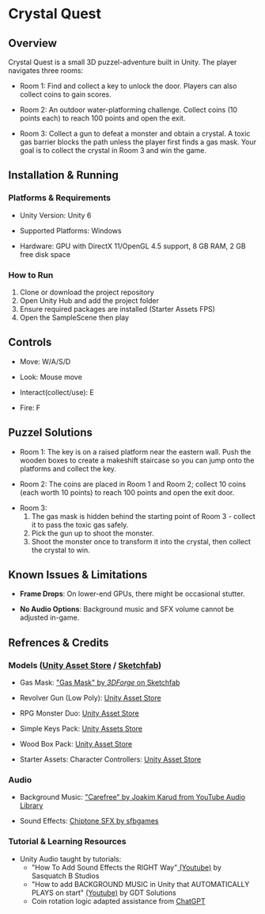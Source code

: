 # Crystal Quest

## Overview
Crystal Quest is a small 3D puzzel-adventure built in Unity. The player navigates three rooms: 
- Room 1: Find and collect a key to unlock the door. Players can also collect coins to gain scores. 
* Room 2: An outdoor water-platforming challenge. Collect coins (10 points each) to reach 100 points and open the exit. 
+ Room 3: Collect a gun to defeat a monster and obtain a crystal. A toxic gas barrier blocks the path unless the player first finds a gas mask. 
Your goal is to collect the crystal in Room 3 and win the game. 


## Installation & Running
### Platforms & Requirements
- Unity Version: Unity 6
* Supported Platforms: Windows
+ Hardware: GPU with DirectX 11/OpenGL 4.5 support, 8 GB RAM, 2 GB free disk space
### How to Run
1. Clone or download the project repository
2. Open Unity Hub and add the project folder
3. Ensure required packages are installed (Starter Assets FPS)
4. Open the SampleScene then play


## Controls
- Move: W/A/S/D
* Look: Mouse move
+ Interact(collect/use): E
- Fire: F


## Puzzel Solutions
- Room 1: The key is on a raised platform near the eastern wall. Push the wooden boxes to create a makeshift staircase so you can jump onto the platforms and collect the key. 
* Room 2: The coins are placed in Room 1 and Room 2; collect 10 coins (each worth 10 points) to reach 100 points and open the exit door. 
+ Room 3: 
    1. The gas mask is hidden behind the starting point of Room 3 - collect it to pass the toxic gas safely. 
    2.  Pick the gun up to shoot the monster. 
    3. Shoot the monster once to transform it into the crystal, then collect the crystal to win. 


## Known Issues & Limitations
- **Frame Drops**: On lower-end GPUs, there might be occasional stutter. 
* **No Audio Options**: Background music and SFX volume cannot be adjusted in-game. 


## Refrences & Credits
### Models ([Unity Asset Store](https://assetstore.unity.com/) / [Sketchfab](https://sketchfab.com/feed))
- Gas Mask: ["Gas Mask" by _3DForge_ on Sketchfab](https://skfb.ly/6Sqzw)
* Revolver Gun (Low Poly): [Unity Asset Store](https://assetstore.unity.com/packages/3d/props/guns/revolver-gun-low-poly-221659)
+ RPG Monster Duo: [Unity Asset Store](https://assetstore.unity.com/packages/3d/characters/creatures/rpg-monster-duo-pbr-polyart-157762)
- Simple Keys Pack: [Unity Assets Store](https://assetstore.unity.com/packages/3d/props/tools/simple-keys-231162)
* Wood Box Pack: [Unity Asset Store](https://assetstore.unity.com/packages/3d/props/industrial/wood-box-pack-15-objects-105811)
+ Starter Assets: Character Controllers: [Unity Asset Store](https://assetstore.unity.com/packages/essentials/starter-assets-character-controllers-urp-267961)
### Audio
- Background Music: ["Carefree" by Joakim Karud from YouTube Audio Library](https://youtu.be/Bj6B-1FILg0?si=ATk_bZYbSsDeY-yM)
* Sound Effects: [Chiptone SFX by sfbgames](https://sfbgames.itch.io/chiptone)
### Tutorial & Learning Resources
- Unity Audio taught by tutorials:
    - "How To Add Sound Effects the RIGHT Way"[ (Youtube)](https://youtu.be/DU7cgVsU2rM?si=kakQ7uPQpxyELghL) by Sasquatch B Studios
    * "How to add BACKGROUND MUSIC in Unity that AUTOMATICALLY PLAYS on start" [(Youtube)](https://youtu.be/hiA_qRiNgfg?si=HFLaVlwD4lbz0G-u) by GDT Solutions
    + Coin rotation logic adapted assistance from [ChatGPT](https://chatgpt.com/)